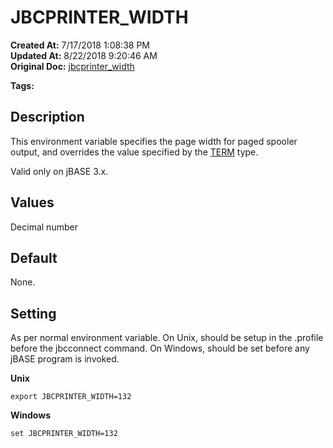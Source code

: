 # JBCPRINTER_WIDTH

**Created At:** 7/17/2018 1:08:38 PM  
**Updated At:** 8/22/2018 9:20:46 AM  
**Original Doc:** [jbcprinter_width](https://docs.jbase.com/41717-environment-variables/jbcprinter_width)  

**Tags:**
<badge text='spooler' vertical='middle' />
<badge text='printer' vertical='middle' />
<badge text='environment variables' vertical='middle' />

## Description

This environment variable specifies the page width for paged spooler output, and overrides the value specified by the [TERM](term) type.

Valid only on jBASE 3.x.



## Values

Decimal number



## Default

None.



## Setting

As per normal environment variable. On Unix, should be setup in the .profile before the jbcconnect command. On Windows, should be set before any jBASE program is invoked.

**Unix**

```
export JBCPRINTER_WIDTH=132
```

**Windows**

```
set JBCPRINTER_WIDTH=132
```
